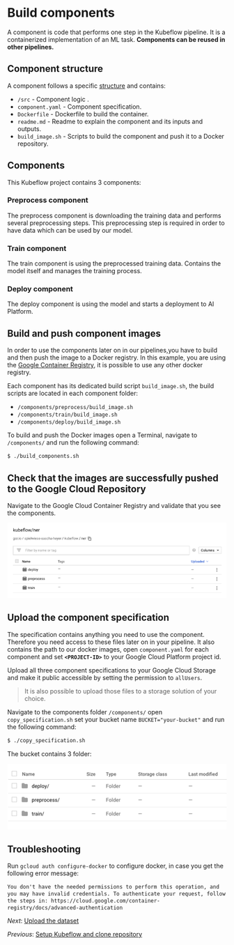 # Build components

A component is code that performs one step in the Kubeflow pipeline. It is a containerized implementation of an ML task. **Components can be reused in other pipelines.**

## Component structure
A component follows a specific [structure](https://www.kubeflow.org/docs/pipelines/sdk/component-development/) and contains:
 
* `/src` - Component logic . 
* `component.yaml` - Component specification. 
* `Dockerfile` - Dockerfile to build the container. 
* `readme.md` - Readme to explain the component and its inputs and outputs. 
* `build_image.sh` - Scripts to build the component and push it to a Docker repository. 

## Components
This Kubeflow project contains 3 components:

### Preprocess component
The preprocess component is downloading the training data and performs several preprocessing steps. This preprocessing step is required in order to have data which can be used by our model. 


### Train component
The train component is using the preprocessed training data. Contains the model itself and manages the training process. 

### Deploy component
The deploy component is using the model and starts a deployment to AI Platform. 

## Build and push component images
In order to use the components later on in our pipelines,you have to build and then push the image to a Docker registry. In this example, you are using the 
[Google Container Registry](https://cloud.google.com/container-registry/), it is possible to use any other docker registry. 

Each component has its dedicated build script `build_image.sh`, the build scripts are located in each component folder:

* `/components/preprocess/build_image.sh`
* `/components/train/build_image.sh`
* `/components/deploy/build_image.sh`

To build and push the Docker images open a Terminal, navigate to `/components/` and run the following command:

```bash
$ ./build_components.sh
```

## Check that the images are successfully pushed to the Google Cloud Repository

Navigate to the Google Cloud Container Registry and validate that you see the components. 

![container registry](files/container.png)

## Upload the component specification
The specification contains anything you need to use the component. Therefore you need access to these files later on in your pipeline. 
It also contains the path to our docker images, open `component.yaml` for each component and set **`<PROJECT-ID>`** to your Google Cloud Platform project id.

Upload all three component specifications to your Google Cloud Storage and make it public accessible by setting the permission to `allUsers`.

> It is also possible to upload those files to a storage solution of your choice.

Navigate to the components folder `/components/` open `copy_specification.sh` set your bucket name `BUCKET="your-bucket"` and run the following command:

```bash
$ ./copy_specification.sh
```

The bucket contains 3 folder:

![container registry](files/bucket.png)


## Troubleshooting
Run `gcloud auth configure-docker` to configure docker, in case you get the following error message:

```b
You don't have the needed permissions to perform this operation, and you may have invalid credentials. To authenticate your request, follow the steps in: https://cloud.google.com/container-registry/docs/advanced-authentication
```

*Next*: [Upload the dataset](step-3-upload-dataset.md)

*Previous*: [Setup Kubeflow and clone repository](step-1-setup.md)